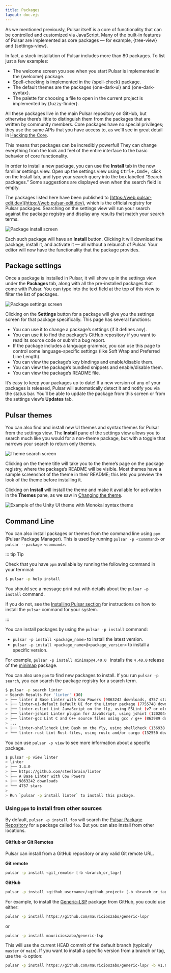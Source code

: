 ```yaml
---
title: Packages
layout: doc.ejs
---
```


As we mentioned previously, Pulsar itself is a core of functionality that can be controlled and customized via JavaScript. Many of the built-in features of Pulsar are implemented as core packages — for example, {tree-view} and {settings-view}.

In fact, a stock installation of Pulsar includes more than 80 packages. To list just a few examples:

* The welcome screen you see when you start Pulsar is implemented in the {welcome} package.
* Spell-checking is implemented in the {spell-check} package.
* The default themes are the packages {one-dark-ui} and {one-dark-syntax}.
* The palette for choosing a file to open in the current project is implemented by {fuzzy-finder}.

All these packages live in the main Pulsar repository on GitHub, but otherwise there’s little to distinguish them from the packages that are written by community members. Core packages have no special privileges; they use the same APIs that you have access to, as we'll see in great detail in [Hacking the Core](TODO).

This means that packages can be incredibly powerful! They can change everything from the look and feel of the entire interface to the basic behavior of core functionality.

In order to install a new package, you can use the **Install** tab in the now familiar settings view. Open up the settings view using <kbd class="platform-linux platform-win">Ctrl+,</kbd><kbd class="platform-mac">Cmd+,</kbd> click on the Install tab, and type your search query into the box labelled “Search packages.” Some suggestions are displayed even when the search field is empty.

The packages listed here have been published to [https://web.pulsar-edit.dev](https://web.pulsar-edit.dev), which is the official registry for Pulsar packages. Searching on the settings view will run your search against the package registry and display any results that match your search terms.

![Package install screen](/img/atom/packages-install.png "Package install screen") <!--TODO: Replace with Pulsar branded pictures-->

Each such package will have an **Install** button. Clicking it will download the package, install it, and activate it — all without a relaunch of Pulsar. Your editor will now have the functionality that the package provides.

## Package settings

Once a package is installed in Pulsar, it will show up in the settings view
under the **Packages** tab, along with all the pre-installed packages that come
with Pulsar. You can type into the text field at the top of this view to filter the list of packages.

![Package settings screen](/img/atom/package-specific-settings.png "Package settings screen")

Clicking on the **Settings** button for a package will give you the settings screen for that package specifically. This page has several functions:

* You can use it to change a package’s settings (if it defines any).
* You can use it to find the package’s GitHub repository if you want to read its source code or submit a bug report.
* If the package includes a language grammar, you can use this page to control some language-specific settings (like Soft Wrap and Preferred Line Length).
* You can view the package’s key bindings and enable/disable them.
* You can view the package’s bundled snippets and enable/disable them.
* You can view the package’s README file.

It’s easy to keep your packages up to date! If a new version of any of your packages is released, Pulsar will automatically detect it and notify you via the status bar. You’ll be able to update the package from this screen or from the settings view’s **Updates** tab.

## Pulsar themes

You can also find and install new UI themes and syntax themes for Pulsar from the settings view. The **Install** pane of the settings view allows you to search much like you would for a non-theme package, but with a toggle that narrows your search to return only themes.

![Theme search screen](/img/atom/themes.png "Theme search screen")

Clicking on the theme title will take you to the theme’s page on the package registry, where the package’s README will be visible. Most themes have a sample screenshot of the theme in their README; this lets you preview the look of the theme before installing it.

Clicking on **Install** will install the theme and make it available for activation in the **Themes** pane, as we saw in [Changing the theme](/using-pulsar/pulsar-basics/#changing-the-theme).

![Example of the Unity UI theme with Monokai syntax theme](/img/atom/unity-theme.png "Example of the Unity UI theme with Monokai syntax theme")

## Command Line

You can also install packages or themes from the command line using `ppm` (Pulsar Package Manager). This is used by running `pulsar -p <commmand>` or `pulsar --package <command>`.

::: tip Tip

Check that you have `ppm` available by running the following command in your terminal:

```sh
$ pulsar -p help install
```

You should see a message print out with details about the `pulsar -p install` command.

If you do not, see the [Installing Pulsar section](../../getting-started#installing-pulsar) for instructions on how to install the `pulsar` command for your system.

:::

You can install packages by using the `pulsar -p install` command:

- `pulsar -p install <package_name>` to install the latest version.
- `pulsar -p install <package_name>@<package_version>` to install a specific version.

For example, `pulsar -p install minimap@4.40.0 ` installs the `4.40.0` release of the [minimap](https://web.pulsar-edit.dev/packages/minimap) package.

You can also use `ppm` to find new packages to install. If you run
`pulsar -p search`, you can search the package registry for a search term.

```sh
$ pulsar -p search linter
> Search Results For 'linter' (30)
> ├── linter A Base Linter with Cow Powers (9863242 downloads, 4757 stars)
> ├── linter-ui-default Default UI for the Linter package (7755748 downloads, 1201 stars)
> ├── linter-eslint Lint JavaScript on the fly, using ESLint (v7 or older) (2418043 downloads, 1660 stars)
> ├── linter-jshint Linter plugin for JavaScript, using jshint (1202044 downloads, 1271 stars)
> ├── linter-gcc Lint C and C++ source files using gcc / g++ (863989 downloads, 194 stars)
> ...
> ├── linter-shellcheck Lint Bash on the fly, using shellcheck (136938 downloads, 280 stars)
> └── linter-rust Lint Rust-files, using rustc and/or cargo (132550 downloads, 91 stars)
```

You can use `pulsar -p view` to see more information about a specific package.

```sh
$ pulsar -p view linter
> linter
> ├── 3.4.0
> ├── https://github.com/steelbrain/linter
> ├── A Base Linter with Cow Powers
> ├── 9863242 downloads
> └── 4757 stars
>
> Run `pulsar -p install linter` to install this package.
```

### Using `ppm` to install from other sources

By default, `pulsar -p install foo` will search the [Pulsar Package Repository](https://web.pulsar-edit.dev/) for a package called `foo`. But you can also install from other locations.

#### GitHub or Git Remotes

Pulsar can install from a GitHub repository or any valid Git remote URL.

**Git remote**
```sh
pulsar -p install <git_remote> [-b <branch_or_tag>]
```

**GitHub**  
```sh
pulsar -p install <github_username>/<github_project> [-b <branch_or_tag>]
```

For example, to install the [Generic-LSP](https://github.com/mauricioszabo/generic-lsp/)
package from GitHub, you could use either:

```sh
pulsar -p install https://github.com/mauricioszabo/generic-lsp/
```

or

```sh
pulsar -p install mauricioszabo/generic-lsp
```

This will use the current HEAD commit of the default branch (typically `master` or `main`). If you want to install a specific version from a branch or tag, use the `-b` option:

```sh
pulsar -p install https://github.com/mauricioszabo/generic-lsp/ -b v1.0.3
```
